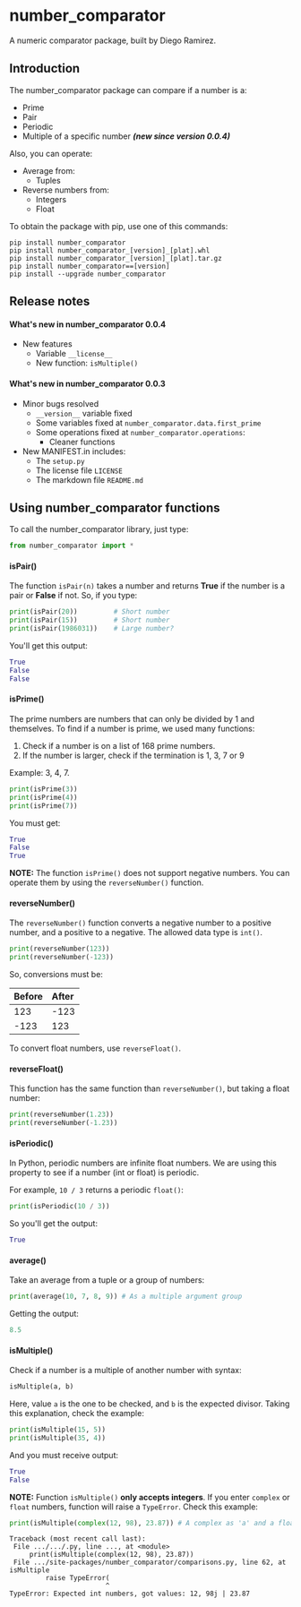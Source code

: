 # number_comparator

A numeric comparator package, built by Diego Ramirez.

## Introduction

The number_comparator package can compare if a number is a:

- Prime
- Pair
- Periodic
- Multiple of a specific number *__(new since version 0.0.4)__*

Also, you can operate:

- Average from:
  - Tuples
- Reverse numbers from:
  - Integers
  - Float

To obtain the package with pip, use one of this commands:

```
pip install number_comparator
pip install number_comparator_[version]_[plat].whl
pip install number_comparator_[version]_[plat].tar.gz
pip install number_comparator==[version]
pip install --upgrade number_comparator
```

## Release notes

#### What's new in number_comparator 0.0.4

- New features
  - Variable `__license__`
  - New function: `isMultiple()`

#### What's new in number_comparator 0.0.3

- Minor bugs resolved
  - `__version__` variable fixed
  - Some variables fixed at `number_comparator.data.first_prime`
  - Some operations fixed at `number_comparator.operations`:
    - Cleaner functions
- New MANIFEST.in includes:
  - The `setup.py`
  - The license file `LICENSE`
  - The markdown file `README.md`

## Using number_comparator functions

To call the number_comparator library, just type:

```python
from number_comparator import *
```

#### isPair()

The function `isPair(n)` takes a number and returns **True** if the number is a
pair or **False** if not. So, if you type:

```python
print(isPair(20))         # Short number
print(isPair(15))         # Short number
print(isPair(1986031))    # Large number?
```

You'll get this output:

```python
True
False
False
```

#### isPrime()

The prime numbers are numbers that can only be divided by 1 and themselves. To find
if a number is prime, we used many functions:

1. Check if a number is on a list of 168 prime numbers.
2. If the number is larger, check if the termination is 1, 3, 7 or 9

Example: 3, 4, 7.

```python
print(isPrime(3))
print(isPrime(4))
print(isPrime(7))
```

You must get:

```python
True
False
True
```

__NOTE:__ The function `isPrime()` does not support negative numbers. You can operate them
by using the `reverseNumber()` function.

#### reverseNumber()

The `reverseNumber()` function converts a negative number to a positive number, and a
positive to a negative. The allowed data type is `int()`.

```python
print(reverseNumber(123))
print(reverseNumber(-123))
```

So, conversions must be:

| Before         | After          |
| :------------- | :------------- |
| 123            | -123           |
| -123           | 123            |

To convert float numbers, use `reverseFloat()`.

#### reverseFloat()

This function has the same function than `reverseNumber()`, but taking a float number:

```python
print(reverseNumber(1.23))
print(reverseNumber(-1.23))
```

#### isPeriodic()

In Python, periodic numbers are infinite float numbers. We are using
this property to see if a number (int or float) is periodic.

For example, `10 / 3` returns a periodic `float()`:

```python
print(isPeriodic(10 / 3))
```

So you'll get the output:

```python
True
```

#### average()

Take an average from a tuple or a group of numbers:

```python
print(average(10, 7, 8, 9)) # As a multiple argument group
```

Getting the output:

```python
8.5
```

#### isMultiple()

Check if a number is a multiple of another number with syntax:

```python
isMultiple(a, b)
```

Here, value `a` is the one to be checked, and `b` is the expected divisor. Taking
this explanation, check the example:

```python
print(isMultiple(15, 5))
print(isMultiple(35, 4))
```

And you must receive output:

```python
True
False
```

__NOTE:__ Function `isMultiple()` __only accepts integers__. If you enter `complex`
or `float` numbers, function will raise a `TypeError`. Check this example:

```python
print(isMultiple(complex(12, 98), 23.87)) # A complex as 'a' and a float as 'b'
```

```
Traceback (most recent call last):
 File .../.../.py, line ..., at <module>
     print(isMultiple(complex(12, 98), 23.87))
 File .../site-packages/number_comparator/comparisons.py, line 62, at isMultiple
         raise TypeError(
                        ^
TypeError: Expected int numbers, got values: 12, 98j | 23.87
```
